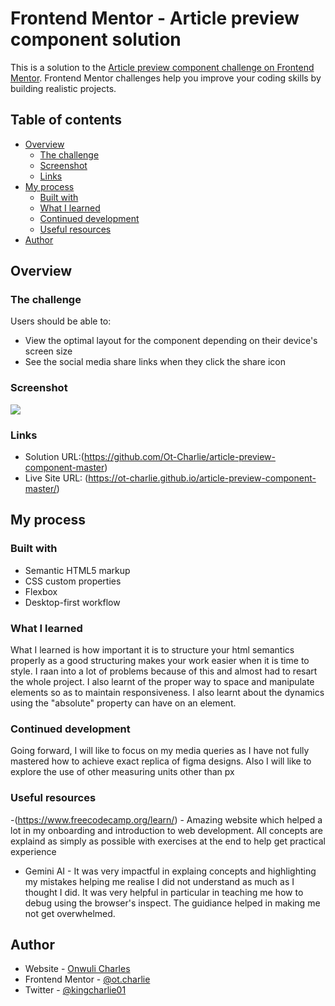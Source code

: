 # Frontend Mentor - Article preview component solution

This is a solution to the [Article preview component challenge on Frontend Mentor](https://www.frontendmentor.io/challenges/article-preview-component-dYBN_pYFT). Frontend Mentor challenges help you improve your coding skills by building realistic projects. 

## Table of contents

- [Overview](#overview)
  - [The challenge](#the-challenge)
  - [Screenshot](#screenshot)
  - [Links](#links)
- [My process](#my-process)
  - [Built with](#built-with)
  - [What I learned](#what-i-learned)
  - [Continued development](#continued-development)
  - [Useful resources](#useful-resources)
- [Author](#author)




## Overview

### The challenge

Users should be able to:

- View the optimal layout for the component depending on their device's screen size
- See the social media share links when they click the share icon

### Screenshot

![](./images/Screenshot%202025-10-10%20at%2001-11-35%20Frontend%20Mentor%20Article%20preview%20component.png.jpg)



### Links

- Solution URL:(https://github.com/Ot-Charlie/article-preview-component-master)
- Live Site URL: (https://ot-charlie.github.io/article-preview-component-master/)

## My process

### Built with

- Semantic HTML5 markup
- CSS custom properties
- Flexbox
- Desktop-first workflow

### What I learned

What I learned is how important it is to structure your html semantics properly as a good structuring makes your work easier when it is time to style. I raan into a lot of problems because of this and almost had to resart the whole project. I also learnt of the proper way to space and manipulate elements so as to maintain responsiveness. I also learnt about the dynamics using the "absolute" property can have on an element. 

### Continued development

Going forward, I will like to focus on my media queries as I have not fully mastered how to achieve exact replica of figma designs. Also I will like to explore the use of other measuring units other than px


### Useful resources

-(https://www.freecodecamp.org/learn/) - Amazing website which helped a lot in my onboarding and introduction to web development. All concepts are explaind as simply as possible with exercises at the end to help get practical experience
- Gemini AI - It was very impactful in explaing concepts and highlighting my mistakes helping me realise I did not understand as much as I thought I did. It was very helpful in particular in teaching me how to debug using the browser's inspect. The guidiance helped in making me not get overwhelmed. 


## Author

- Website - [Onwuli Charles ](stately-unicorn-cddab4.netlify.app)
- Frontend Mentor - [@ot.charlie](https://www.frontendmentor.io/profile/Ot-Charlie)
- Twitter - [@kingcharlie01](https://www.twitter.com/@kingcharlie01)




